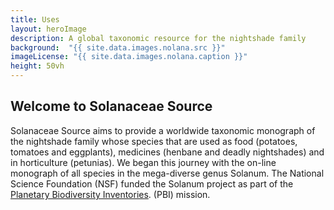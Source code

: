 ```yaml
---
title: Uses
layout: heroImage
description: A global taxonomic resource for the nightshade family
background:  "{{ site.data.images.nolana.src }}"
imageLicense: "{{ site.data.images.nolana.caption }}"
height: 50vh
---
```


## Welcome to Solanaceae Source

Solanaceae Source aims to provide a worldwide taxonomic monograph of the nightshade family whose species that are used as food (potatoes, tomatoes and eggplants), medicines (henbane and deadly nightshades) and in horticulture (petunias). We began this journey with the on-line monograph of all species in the mega-diverse genus Solanum. The National Science Foundation (NSF) funded the Solanum project as part of the [Planetary Biodiversity Inventories](https://www.nsf.gov/news/news_summ.jsp?cntn_id=103065#:~:text=The%20Planetary%20Biodiversity%20Inventory%20is,and%20the%20National%20Science%20Foundation.&text=The%20U.S.%20National%20Science%20Foundation,fields%20of%20science%20and%20engineering). (PBI) mission.
